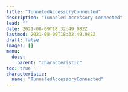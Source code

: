 ```yaml
---
title: "TunneledAccessoryConnected"
description: "Tunneled Accessory Connected"
lead: ""
date: 2021-08-09T18:32:49.982Z
lastmod: 2021-08-09T18:32:49.982Z
draft: false
images: []
menu:
  docs:
    parent: "characteristic"
toc: true
characteristic:
  name: "TunneledAccessoryConnected"
---
```

